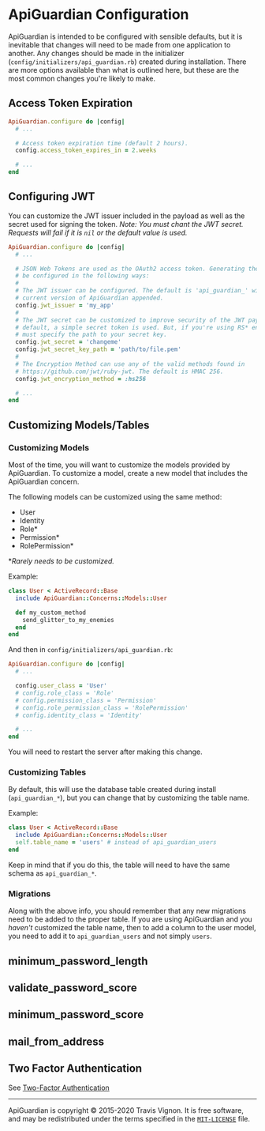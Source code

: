 # ApiGuardian Configuration

ApiGuardian is intended to be configured with sensible defaults, but it is inevitable
that changes will need to be made from one application to another. Any changes
should be made in the initializer (`config/initializers/api_guardian.rb`) created
during installation. There are more options available than what is outlined here,
but these are the most common changes you're likely to make.

## Access Token Expiration

```rb
ApiGuardian.configure do |config|
  # ...

  # Access token expiration time (default 2 hours).
  config.access_token_expires_in = 2.weeks

  # ...
end
```

## Configuring JWT

You can customize the JWT issuer included in the payload as well as the secret
used for signing the token. *Note: You must chant the JWT secret. Requests will fail
if it is `nil` or the default value is used.*


```rb
ApiGuardian.configure do |config|
  # ...

  # JSON Web Tokens are used as the OAuth2 access token. Generating the JWT can
  # be configured in the following ways:
  #
  # The JWT issuer can be configured. The default is 'api_guardian_' with the
  # current version of ApiGuardian appended.
  config.jwt_issuer = 'my_app'
  #
  # The JWT secret can be customized to improve security of the JWT payload. By
  # default, a simple secret token is used. But, if you're using RS* encoding, you
  # must specify the path to your secret key.
  config.jwt_secret = 'changeme'
  config.jwt_secret_key_path = 'path/to/file.pem'
  #
  # The Encryption Method can use any of the valid methods found in
  # https://github.com/jwt/ruby-jwt. The default is HMAC 256.
  config.jwt_encryption_method = :hs256

  # ...
end
```

## Customizing Models/Tables

### Customizing Models

Most of the time, you will want to customize the models provided by ApiGuardian.
To customize a model, create a new model that includes the ApiGuardian concern.

The following models can be customized using the same method:

* User
* Identity
* Role*
* Permission*
* RolePermission*

\**Rarely needs to be customized.*

Example:

```rb
class User < ActiveRecord::Base
  include ApiGuardian::Concerns::Models::User

  def my_custom_method
    send_glitter_to_my_enemies
  end
end
```

And then in `config/initializers/api_guardian.rb`:

```rb
ApiGuardian.configure do |config|
  # ...

  config.user_class = 'User'
  # config.role_class = 'Role'
  # config.permission_class = 'Permission'
  # config.role_permission_class = 'RolePermission'
  # config.identity_class = 'Identity'

  # ...
end
```

You will need to restart the server after making this change.

### Customizing Tables

By default, this will use the database table created during install (`api_guardian_*`),
but you can change that by customizing the table name.

Example:

```rb
class User < ActiveRecord::Base
  include ApiGuardian::Concerns::Models::User
  self.table_name = 'users' # instead of api_guardian_users
end
```

Keep in mind that if you do this, the table will need to have the same schema as
`api_guardian_*`.

### Migrations

Along with the above info, you should remember that any new migrations need to
be added to the proper table. If you are using ApiGuardian and you *haven't*
customized the table name, then to add a column to the user model, you need to
add it to `api_guardian_users` and not simply `users`.

## minimum_password_length

## validate_password_score

## minimum_password_score

## mail_from_address

## Two Factor Authentication

See [Two-Factor Authentication](../authentication/readme.md#two-factor-authentication)

---

ApiGuardian is copyright © 2015-2020 Travis Vignon. It is free software, and may be
redistributed under the terms specified in the [`MIT-LICENSE`](https://github.com/lookitsatravis/api_guardian/blob/master/MIT-LICENSE) file.
